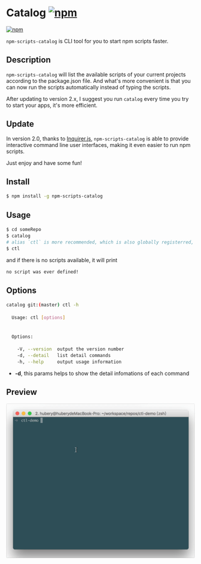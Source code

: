 # Catalog [![npm](https://img.shields.io/npm/dt/npm-scripts-catalog.svg)](https://www.npmjs.com/package/npm-scripts-catalog)
[![npm](https://img.shields.io/npm/v/npm-scripts-catalog.svg)](https://www.npmjs.com/package/npm-scripts-catalog)

`npm-scripts-catalog` is CLI tool for you to start npm scripts faster.

## Description

`npm-scripts-catalog` will list the available scripts of your current projects according to the package.json file. And what's more convenient is that you can now run the scripts automatically instead of typing the scripts.

After updating to version 2.x, I suggest you run `catalog` every time you try to start your apps, it's more efficient.

## Update

In version 2.0, thanks to [Inquirer.js](https://github.com/SBoudrias/Inquirer.js), `npm-scripts-catalog` is able to provide interactive command line user interfaces, making it even easier to run npm scripts.

Just enjoy and have some fun!

## Install

``` sh
$ npm install -g npm-scripts-catalog
```

## Usage

``` sh
$ cd someRepo
$ catalog
# alias `ctl` is more recommended, which is also globally registerred, because it's shorter
$ ctl
```

and if there is no scripts available, it will print 

``` sh
no script was ever defined!
```

## Options

``` sh
catalog git:(master) ctl -h

  Usage: ctl [options]


  Options:

    -V, --version  output the version number
    -d, --detail   list detail commands
    -h, --help     output usage information
```

* **-d**, this params helps to show the detail infomations of each command

## Preview

![catalog](./catalog.gif)